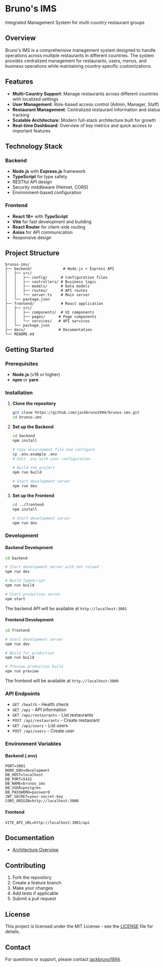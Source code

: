 # Bruno's IMS

Integrated Management System for multi-country restaurant groups

## Overview

Bruno's IMS is a comprehensive management system designed to handle operations across multiple restaurants in different countries. The system provides centralized management for restaurants, users, menus, and business operations while maintaining country-specific customizations.

## Features

- **Multi-Country Support**: Manage restaurants across different countries with localized settings
- **User Management**: Role-based access control (Admin, Manager, Staff)
- **Restaurant Management**: Centralized restaurant information and status tracking
- **Scalable Architecture**: Modern full-stack architecture built for growth
- **Real-time Dashboard**: Overview of key metrics and quick access to important features

## Technology Stack

### Backend

- **Node.js** with **Express.js** framework
- **TypeScript** for type safety
- RESTful API design
- Security middleware (Helmet, CORS)
- Environment-based configuration

### Frontend

- **React 18+** with **TypeScript**
- **Vite** for fast development and building
- **React Router** for client-side routing
- **Axios** for API communication
- Responsive design

## Project Structure

```
brunos-ims/
├── backend/              # Node.js + Express API
│   ├── src/
│   │   ├── config/      # Configuration files
│   │   ├── controllers/ # Business logic
│   │   ├── models/      # Data models
│   │   ├── routes/      # API routes
│   │   └── server.ts    # Main server
│   └── package.json
├── frontend/            # React application
│   ├── src/
│   │   ├── components/  # UI components
│   │   ├── pages/      # Page components
│   │   └── services/   # API services
│   └── package.json
├── docs/               # Documentation
└── README.md
```

## Getting Started

### Prerequisites

- **Node.js** (v18 or higher)
- **npm** or **yarn**

### Installation

1. **Clone the repository**

   ```bash
   git clone https://github.com/jackbruno1994/brunos-ims.git
   cd brunos-ims
   ```

2. **Set up the Backend**

   ```bash
   cd backend
   npm install

   # Copy environment file and configure
   cp .env.example .env
   # Edit .env with your configuration

   # Build the project
   npm run build

   # Start development server
   npm run dev
   ```

3. **Set up the Frontend**

   ```bash
   cd ../frontend
   npm install

   # Start development server
   npm run dev
   ```

### Development

#### Backend Development

```bash
cd backend

# Start development server with hot reload
npm run dev

# Build TypeScript
npm run build

# Start production server
npm start
```

The backend API will be available at `http://localhost:3001`

#### Frontend Development

```bash
cd frontend

# Start development server
npm run dev

# Build for production
npm run build

# Preview production build
npm run preview
```

The frontend will be available at `http://localhost:3000`

### API Endpoints

- `GET /health` - Health check
- `GET /api` - API information
- `GET /api/restaurants` - List restaurants
- `POST /api/restaurants` - Create restaurant
- `GET /api/users` - List users
- `POST /api/users` - Create user

### Environment Variables

#### Backend (.env)

```
PORT=3001
NODE_ENV=development
DB_HOST=localhost
DB_PORT=5432
DB_NAME=brunos_ims
DB_USER=postgres
DB_PASSWORD=password
JWT_SECRET=your-secret-key
CORS_ORIGIN=http://localhost:3000
```

#### Frontend

```
VITE_API_URL=http://localhost:3001/api
```

## Documentation

- [Architecture Overview](./docs/architecture/README.md)

## Contributing

1. Fork the repository
2. Create a feature branch
3. Make your changes
4. Add tests if applicable
5. Submit a pull request

## License

This project is licensed under the MIT License - see the [LICENSE](LICENSE) file for details.

## Contact

For questions or support, please contact [jackbruno1994](https://github.com/jackbruno1994).
